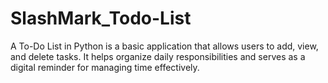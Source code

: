 # SlashMark_Todo-List
 A To-Do List in Python is a basic application that allows users to add, view, and delete tasks. It helps organize daily responsibilities and serves as a digital reminder for managing time effectively.
